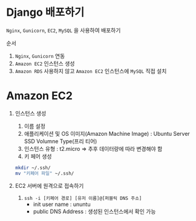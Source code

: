 # Django 배포하기
`Nginx`, `Gunicorn`, `EC2`, `MySQL` 을 사용하여 배포하기

순서
1. `Nginx`, `Gunicorn` 연동
2. `Amazon EC2` 인스턴스 생성
3. `Amazon RDS` 사용하지 않고 `Amazon EC2` 인스턴스에 `MySQL` 직접 설치

# Amazon EC2
1. 인스턴스 생성
    1. 이름 설정
    2. 애플리케이션 및 OS 이미지(Amazon Machine Image) : Ubuntu Server SSD Volumne Type(프리 티어)
    3. 인스턴스 유형 : t2.micro => 추후 데이터량에 따라 변경해야 함
    4. 키 페어 생성
    ```bash
    mkdir ~/.ssh/
    mv "키페어 파일" ~/.ssh/
    ```

2. EC2 서버에 원격으로 접속하기
    1. `ssh -i [키페어 경로] [유저 이름]@[퍼블릭 DNS 주소]`
        * init user name : ununtu   
        * public DNS Address : 생성된 인스턴스에서 확인 가능